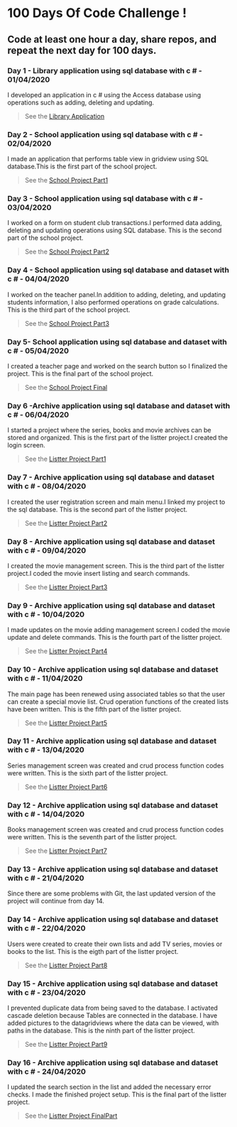 # 100 Days Of Code Challenge !
## Code at least one hour a day, share repos, and repeat the next day for 100 days.
### Day 1 - Library application using sql database with c # - 01/04/2020
I developed an application in c # using the Access database using operations such as adding, deleting and updating.
> See the [Library Application](https://github.com/edacaam/100DaysOfCode-CSharp/tree/master/Day1)

### Day 2 - School application using sql database with c # - 02/04/2020
I made an application that performs table view in gridview using SQL database.This is the first part of the school project.
> See the [School Project Part1](https://github.com/edacaam/100DaysOfCode-CSharp/tree/master/Day2)

### Day 3 - School application using sql database with c # - 03/04/2020
I worked on a form on student club transactions.I performed data adding, deleting and updating operations using SQL database.
This is the second part of the school project.
> See the [School Project Part2](https://github.com/edacaam/100DaysOfCode-CSharp/tree/master/Day3)

### Day 4 - School application using sql database and dataset with c # - 04/04/2020
I worked on the teacher panel.In addition to adding, deleting, and updating students information, I also performed operations on grade calculations.
This is the third  part of the school project.
> See the [School Project Part3](https://github.com/edacaam/100DaysOfCode-CSharp/tree/master/Day4)

### Day 5- School application using sql database and dataset with c # - 05/04/2020
I created a teacher page and worked on the search button so I finalized the project.
This is the final part of the school project.
> See the [School Project Final](https://github.com/edacaam/100DaysOfCode-CSharp/tree/master/Day5)

### Day 6 -Archive application using sql database and dataset with c # - 06/04/2020
I started a project where the series, books and movie archives can be stored and organized.
This is the first  part of the listter project.I created the login screen.
> See the [Listter Project Part1](https://github.com/edacaam/100DaysOfCode-CSharp/tree/master/Day6)

### Day 7 - Archive application using sql database and dataset with c # - 08/04/2020
I created the user registration screen and main menu.I linked my project to the sql database.
This is the second  part of the listter project.
> See the [Listter Project Part2](https://github.com/edacaam/100DaysOfCode-CSharp/tree/master/Day7)

### Day 8 - Archive application using sql database and dataset with c # - 09/04/2020
I created the movie management screen.
This is the third  part of the listter project.I coded the movie insert listing and search commands.
> See the [Listter Project Part3](https://github.com/edacaam/100DaysOfCode-CSharp/tree/master/Day8)
 
### Day 9 - Archive application using sql database and dataset with c # - 10/04/2020
I made updates on the movie adding management screen.I coded the movie update and delete commands.
This is the fourth  part of the listter project.
> See the [Listter Project Part4](https://github.com/edacaam/100DaysOfCode-CSharp/tree/master/Day9)

### Day 10 - Archive application using sql database and dataset with c # - 11/04/2020
The main page has been renewed using associated tables so that the user can create a special movie list. Crud operation functions of the created lists have been written.
This is the fifth  part of the listter project.
> See the [Listter Project Part5](https://github.com/edacaam/100DaysOfCode-CSharp/tree/master/Day10)

### Day 11 - Archive application using sql database and dataset with c # - 13/04/2020
Series management screen was created and crud process function codes were written.
This is the sixth  part of the listter project.
> See the [Listter Project Part6](https://github.com/edacaam/100DaysOfCode-CSharp/tree/master/Day11)

### Day 12 - Archive application using sql database and dataset with c # - 14/04/2020
Books management screen was created and crud process function codes were written.
This is the seventh part of the listter project.
> See the [Listter Project Part7](https://github.com/edacaam/100DaysOfCode-CSharp/tree/master/Day12)

### Day 13 - Archive application using sql database and dataset with c # - 21/04/2020
Since there are some problems with Git, the last updated version of the project will continue from day 14.

### Day 14 - Archive application using sql database and dataset with c # - 22/04/2020
Users were created to create their own lists and add TV series, movies or books to the list.
This is the eigth part of the listter project.
> See the [Listter Project Part8](https://github.com/edacaam/100DaysOfCode-CSharp/tree/master/Day14)

### Day 15 - Archive application using sql database and dataset with c # - 23/04/2020
I prevented duplicate data from being saved to the database.
I activated cascade deletion because Tables are connected in the database.
I have added pictures to the datagridviews where the data can be viewed, with paths in the database.
This is the ninth part of the listter project.
> See the [Listter Project Part9](https://github.com/edacaam/100DaysOfCode-CSharp/tree/master/Day15)

### Day 16 - Archive application using sql database and dataset with c # - 24/04/2020
I updated the search section in the list and added the necessary error checks. I made the finished project setup.
This is the final part of the listter project.
> See the [Listter Project FinalPart](https://github.com/edacaam/100DaysOfCode-CSharp/tree/master/Day16)
  
